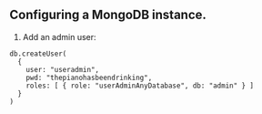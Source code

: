 ## Configuring a MongoDB instance.

1. Add an admin user:

~~~
db.createUser(
  {
    user: "useradmin",
    pwd: "thepianohasbeendrinking",
    roles: [ { role: "userAdminAnyDatabase", db: "admin" } ]
  }
)
~~~
